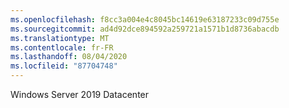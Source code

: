 ```yaml
---
ms.openlocfilehash: f8cc3a004e4c8045bc14619e63187233c09d755e
ms.sourcegitcommit: ad4d92dce894592a259721a1571b1d8736abacdb
ms.translationtype: MT
ms.contentlocale: fr-FR
ms.lasthandoff: 08/04/2020
ms.locfileid: "87704748"
---
```

Windows Server 2019 Datacenter
